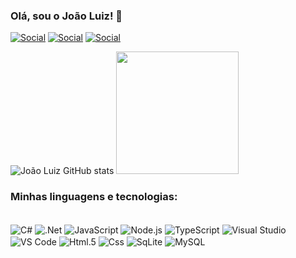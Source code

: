 ### Olá, sou o João Luiz! 💯
[![Social](https://img.shields.io/badge/LinkedIn-0077B5?style=for-the-badge&logo=linkedin&logoColor=white)](https://www.linkedin.com/in/joaoluizglira/)
[![Social](https://img.shields.io/badge/Gmail-D14836?style=for-the-badge&logo=gmail&logoColor=white)](https://mail.google.com/mail/u/1/#inbox?compose=DmwnWrRttFvVSnGQJqgsnXSxzwLxnKdtGZzMmPfCbJvvqxZbkGJmQCknwjJdrDsFhxlcljgkSXDb)
[![Social](https://img.shields.io/badge/Instagram-E4405F?style=for-the-badge&logo=instagram&logoColor=white)](https://www.instagram.com/jl.gradwool/)

![João Luiz GitHub stats](https://github-readme-stats.vercel.app/api?username=JoaoLuizGL&show_icons=true&theme=midnight-purple)
 <img height="196em" src="https://github-readme-stats.vercel.app/api/top-langs/?username=JoaoLuizGL&layout=compact&langs_count=7&theme=midnight-purple"/> <!-- theme=gotham -->

### Minhas linguagens e tecnologias: 
<div style = "display: inline_block"><br/>
  <img align="center" alt="C#" src = "https://img.shields.io/badge/C%23-5C2D91?style=for-the-badge&logo=c#&logoColor=white" />
  <img align="center" alt=".Net" src = "https://img.shields.io/badge/.NET-5C2D91?style=for-the-badge&logo=.net&logoColor=black" />
  <img align="center" alt="JavaScript" src = "https://img.shields.io/badge/JavaScript-F7DF1E?style=for-the-badge&logo=javascript&logoColor=black" />
  <img align="center" alt="Node.js" src = "https://img.shields.io/badge/Node.js-218918?style=for-the-badge&logo=node.js&logoColor=black" />
  <img align="center" alt="TypeScript" src = "https://img.shields.io/badge/TypeScript-007ACC?style=for-the-badge&logo=typescript&logoColor=black" />
  <img align="center" alt="Visual Studio" src="https://img.shields.io/badge/Visual Studio-5C2D91?logo=visual-studio&logoColor=white&style=for-the-badge" />
  <img align="center" alt="VS Code" src="https://img.shields.io/badge/VS Code-007ACC?logo=visual-studio-code&logoColor=white&style=for-the-badge" />
  <img align="center" alt="Html.5" src = "https://img.shields.io/badge/HTML-E34F26?style=for-the-badge&logo=html5&logoColor=white" />
  <img align="center" alt="Css" src = "https://img.shields.io/badge/CSS-239120?&style=for-the-badge&logo=css3&logoColor=white" />
  <img align="center" alt="SqLite" src = "https://img.shields.io/badge/SQLite-09425F?style=for-the-badge&logo=sqlite&logoColor=white" />
  <img align="center" alt="MySQL" src = "https://img.shields.io/badge/MySQL-FFFFFF?style=for-the-badge&logo=mysql&logoColor=black" />
</div>
